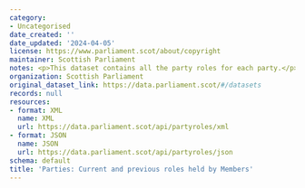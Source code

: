 ```yaml
---
category:
- Uncategorised
date_created: ''
date_updated: '2024-04-05'
license: https://www.parliament.scot/about/copyright
maintainer: Scottish Parliament
notes: <p>This dataset contains all the party roles for each party.</p>
organization: Scottish Parliament
original_dataset_link: https://data.parliament.scot/#/datasets
records: null
resources:
- format: XML
  name: XML
  url: https://data.parliament.scot/api/partyroles/xml
- format: JSON
  name: JSON
  url: https://data.parliament.scot/api/partyroles/json
schema: default
title: 'Parties: Current and previous roles held by Members'
---
```


